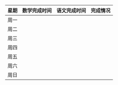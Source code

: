 | 星期 | 数学完成时间 | 语文完成时间 | 完成情况 |
| ---- | ------------ | ------------ | -------- |
| 周一 |              |              |          |
| 周二 |              |              |          |
| 周三 |              |              |          |
| 周四 |              |              |          |
| 周五 |              |              |          |
| 周六 |              |              |          |
| 周日 |              |              |          |
